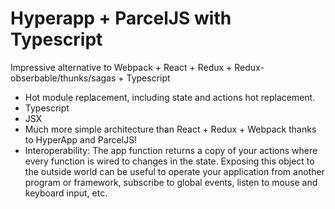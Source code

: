 # Hyperapp + ParcelJS with Typescript

Impressive alternative to Webpack + React + Redux + Redux-obserbable/thunks/sagas + Typescript

* Hot module replacement, including state and actions hot replacement.
* Typescript
* JSX
* Much more simple architecture than React + Redux + Webpack thanks to HyperApp and ParcelJS!
* Interoperability: The app function returns a copy of your actions where every function is wired to changes in the state. Exposing this object to the outside world can be useful to operate your application from another program or framework, subscribe to global events, listen to mouse and keyboard input, etc.
